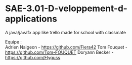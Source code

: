 # SAE-3.01-D-veloppement-d-applications
A java/javafx app like trello made for school with classmate


Equipe : </br>
Adrien Naigeon - https://github.com/Fiera42
Tom Fouquet - https://github.com/Tom-FOUQUET
Doryann Becker - https://github.com/Flyguss
